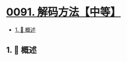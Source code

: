 # [0091. 解码方法【中等】](https://github.com/Tdahuyou/TNotes.leetcode/tree/main/notes/0091.%20%E8%A7%A3%E7%A0%81%E6%96%B9%E6%B3%95%E3%80%90%E4%B8%AD%E7%AD%89%E3%80%91)

<!-- region:toc -->

- [1. 📝 概述](#1--概述)

<!-- endregion:toc -->

## 1. 📝 概述
